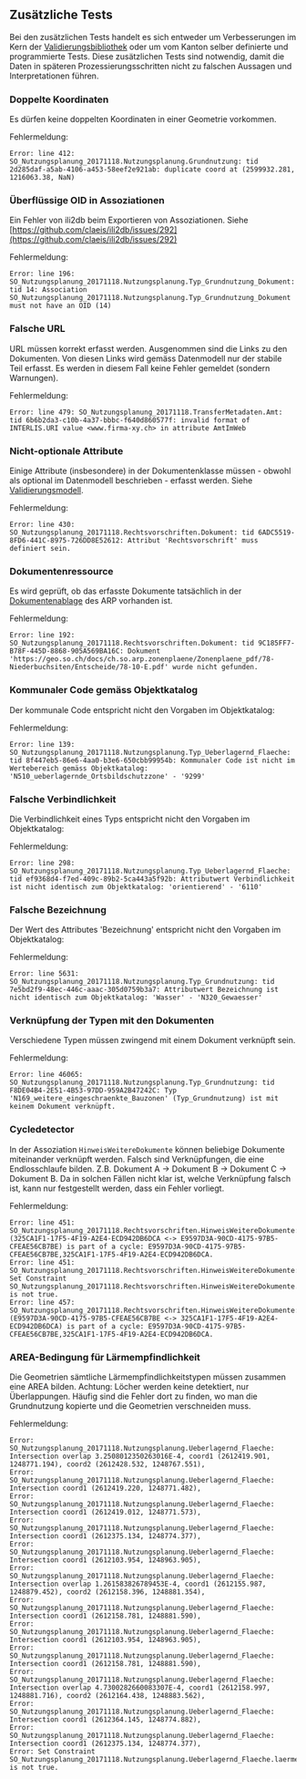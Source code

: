 ## Zusätzliche Tests
Bei den zusätzlichen Tests handelt es sich entweder um Verbesserungen im Kern der [Validierungsbibliothek](https://github.com/claeis/ilivalidator) oder um vom Kanton selber definierte und programmierte Tests. Diese zusätzlichen Tests sind notwendig, damit die Daten in späteren Prozessierungsschritten nicht zu falschen Aussagen und Interpretationen führen.

### Doppelte Koordinaten
Es dürfen keine doppelten Koordinaten in einer Geometrie vorkommen.

Fehlermeldung:
```
Error: line 412: SO_Nutzungsplanung_20171118.Nutzungsplanung.Grundnutzung: tid 2d285daf-a5ab-4106-a453-58eef2e921ab: duplicate coord at (2599932.281, 1216063.38, NaN)
```

### Überflüssige OID in Assoziationen
Ein Fehler von ili2db beim Exportieren von Assoziationen. Siehe [https://github.com/claeis/ili2db/issues/292](https://github.com/claeis/ili2db/issues/292)

Fehlermeldung:
```
Error: line 196: SO_Nutzungsplanung_20171118.Nutzungsplanung.Typ_Grundnutzung_Dokument: tid 14: Association SO_Nutzungsplanung_20171118.Nutzungsplanung.Typ_Grundnutzung_Dokument must not have an OID (14)
```

### Falsche URL
URL müssen korrekt erfasst werden. Ausgenommen sind die Links zu den Dokumenten. Von diesen Links wird gemäss Datenmodell nur der stabile Teil erfasst. Es werden in diesem Fall keine Fehler gemeldet (sondern Warnungen).

Fehlermeldung:
```
Error: line 479: SO_Nutzungsplanung_20171118.TransferMetadaten.Amt: tid 6b6b2da3-c10b-4a37-bbbc-f640d860577f: invalid format of INTERLIS.URI value <www.firma-xy.ch> in attribute AmtImWeb
```

### Nicht-optionale Attribute
Einige Attribute (insbesondere) in der Dokumentenklasse müssen - obwohl als optional im Datenmodell beschrieben - erfasst werden. Siehe [Validierungsmodell](https://github.com/edigonzales/ilivalidator-web-service-nplso/blob/master/src/main/resources/ili/SO_Nutzungsplanung_20171118_Validierung_20190129_UTF8.ili#L35).

Fehlermeldung:
```
Error: line 430: SO_Nutzungsplanung_20171118.Rechtsvorschriften.Dokument: tid 6ADC5519-8FD6-441C-8975-726DD8E52612: Attribut 'Rechtsvorschrift' muss definiert sein.
```

### Dokumentenressource
Es wird geprüft, ob das erfasste Dokumente tatsächlich in der [Dokumentenablage](https://geo.so.ch/docs/ch.so.arp.zonenplaene/Zonenplaene_pdf/) des ARP vorhanden ist. 

Fehlermeldung:
```
Error: line 192: SO_Nutzungsplanung_20171118.Rechtsvorschriften.Dokument: tid 9C185FF7-B78F-445D-8868-905A569BA16C: Dokument 'https://geo.so.ch/docs/ch.so.arp.zonenplaene/Zonenplaene_pdf/78-Niederbuchsiten/Entscheide/78-10-E.pdf' wurde nicht gefunden.
```

### Kommunaler Code gemäss Objektkatalog
Der kommunale Code entspricht nicht den Vorgaben im Objektkatalog:

Fehlermeldung:
```
Error: line 139: SO_Nutzungsplanung_20171118.Nutzungsplanung.Typ_Ueberlagernd_Flaeche: tid 8f447eb5-86e6-4aa0-b3e6-650cbb99954b: Kommunaler Code ist nicht im Wertebereich gemäss Objektkatalog: 'N510_ueberlagernde_Ortsbildschutzzone' - '9299'
```

### Falsche Verbindlichkeit
Die Verbindlichkeit eines Typs entspricht nicht den Vorgaben im Objektkatalog:

Fehlermeldung:
```
Error: line 298: SO_Nutzungsplanung_20171118.Nutzungsplanung.Typ_Ueberlagernd_Flaeche: tid ef9368d4-f7ed-409c-89b2-5ca443a5f92b: Attributwert Verbindlichkeit ist nicht identisch zum Objektkatalog: 'orientierend' - '6110'
```

### Falsche Bezeichnung
Der Wert des Attributes 'Bezeichnung' entspricht nicht den Vorgaben im Objektkatalog:

Fehlermeldung:
```
Error: line 5631: SO_Nutzungsplanung_20171118.Nutzungsplanung.Typ_Grundnutzung: tid 7e5bd2f9-48ec-446c-aaac-305d0759b3a7: Attributwert Bezeichnung ist nicht identisch zum Objektkatalog: 'Wasser' - 'N320_Gewaesser'
```

### Verknüpfung der Typen mit den Dokumenten
Verschiedene Typen müssen zwingend mit einem Dokument verknüpft sein.

Fehlermeldung:
```
Error: line 46065: SO_Nutzungsplanung_20171118.Nutzungsplanung.Typ_Grundnutzung: tid F8DE04B4-2E51-4B53-97DD-959A2B47242C: Typ 'N169_weitere_eingeschraenkte_Bauzonen' (Typ_Grundnutzung) ist mit keinem Dokument verknüpft.
```

### Cycledetector 
In der Assoziation `HinweisWeitereDokumente` können beliebige Dokumente miteinander verknüpft werden. Falsch sind Verknüpfungen, die eine Endlosschlaufe bilden. Z.B. Dokument A -> Dokument B -> Dokument C -> Dokument B. Da in solchen Fällen nicht klar ist, welche Verknüpfung falsch ist, kann nur festgestellt werden, dass ein Fehler vorliegt.

Fehlermeldung:
```
Error: line 451: SO_Nutzungsplanung_20171118.Rechtsvorschriften.HinweisWeitereDokumente: (325CA1F1-17F5-4F19-A2E4-ECD942DB6DCA <-> E9597D3A-90CD-4175-97B5-CFEAE56CB7BE) is part of a cycle: E9597D3A-90CD-4175-97B5-CFEAE56CB7BE,325CA1F1-17F5-4F19-A2E4-ECD942DB6DCA.
Error: line 451: SO_Nutzungsplanung_20171118.Rechtsvorschriften.HinweisWeitereDokumente: Set Constraint SO_Nutzungsplanung_20171118.Rechtsvorschriften.HinweisWeitereDokumente.isValidDocumentsCycle is not true.
Error: line 457: SO_Nutzungsplanung_20171118.Rechtsvorschriften.HinweisWeitereDokumente: (E9597D3A-90CD-4175-97B5-CFEAE56CB7BE <-> 325CA1F1-17F5-4F19-A2E4-ECD942DB6DCA) is part of a cycle: E9597D3A-90CD-4175-97B5-CFEAE56CB7BE,325CA1F1-17F5-4F19-A2E4-ECD942DB6DCA.

```

### AREA-Bedingung für Lärmempfindlichkeit
Die Geometrien sämtliche Lärmempfindlichkeitstypen müssen zusammen eine AREA bilden. Achtung: Löcher werden keine detektiert, nur Überlappungen. Häufig sind die Fehler dort zu finden, wo man die Grundnutzung kopierte und die Geometrien verschneiden muss.  

Fehlermeldung:
```
Error: SO_Nutzungsplanung_20171118.Nutzungsplanung.Ueberlagernd_Flaeche: Intersection overlap 3.2508012350263016E-4, coord1 (2612419.901, 1248771.194), coord2 (2612428.532, 1248767.551),
Error: SO_Nutzungsplanung_20171118.Nutzungsplanung.Ueberlagernd_Flaeche: Intersection coord1 (2612419.220, 1248771.482),
Error: SO_Nutzungsplanung_20171118.Nutzungsplanung.Ueberlagernd_Flaeche: Intersection coord1 (2612419.012, 1248771.573),
Error: SO_Nutzungsplanung_20171118.Nutzungsplanung.Ueberlagernd_Flaeche: Intersection coord1 (2612375.134, 1248774.377),
Error: SO_Nutzungsplanung_20171118.Nutzungsplanung.Ueberlagernd_Flaeche: Intersection coord1 (2612103.954, 1248963.905),
Error: SO_Nutzungsplanung_20171118.Nutzungsplanung.Ueberlagernd_Flaeche: Intersection overlap 1.261583826789453E-4, coord1 (2612155.987, 1248879.452), coord2 (2612158.396, 1248881.354),
Error: SO_Nutzungsplanung_20171118.Nutzungsplanung.Ueberlagernd_Flaeche: Intersection coord1 (2612158.781, 1248881.590),
Error: SO_Nutzungsplanung_20171118.Nutzungsplanung.Ueberlagernd_Flaeche: Intersection coord1 (2612103.954, 1248963.905),
Error: SO_Nutzungsplanung_20171118.Nutzungsplanung.Ueberlagernd_Flaeche: Intersection coord1 (2612158.781, 1248881.590),
Error: SO_Nutzungsplanung_20171118.Nutzungsplanung.Ueberlagernd_Flaeche: Intersection overlap 4.7300282660083307E-4, coord1 (2612158.997, 1248881.716), coord2 (2612164.438, 1248883.562),
Error: SO_Nutzungsplanung_20171118.Nutzungsplanung.Ueberlagernd_Flaeche: Intersection coord1 (2612364.145, 1248774.882),
Error: SO_Nutzungsplanung_20171118.Nutzungsplanung.Ueberlagernd_Flaeche: Intersection coord1 (2612375.134, 1248774.377),
Error: Set Constraint SO_Nutzungsplanung_20171118.Nutzungsplanung.Ueberlagernd_Flaeche.laermempfindlichkeitsAreaCheck is not true.

```
